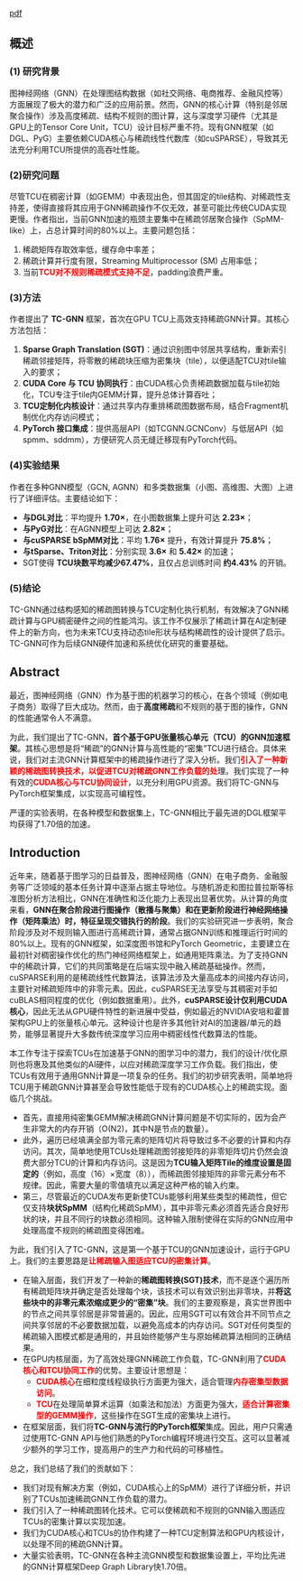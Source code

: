 
[pdf](zotero://open-pdf/library/items/8W97E8NQ)

## 概述

### **(1) 研究背景**
图神经网络（GNN）在处理图结构数据（如社交网络、电商推荐、金融风控等）方面展现了极大的潜力和广泛的应用前景。然而，GNN的核心计算（特别是邻居聚合操作）涉及高度稀疏、结构不规则的图计算，这与深度学习硬件（尤其是GPU上的Tensor Core Unit，TCU）设计目标严重不符。现有GNN框架（如DGL、PyG）主要依赖CUDA核心与稀疏线性代数库（如cuSPARSE），导致其无法充分利用TCU所提供的高吞吐性能。

### **(2)研究问题**
尽管TCU在稠密计算（如GEMM）中表现出色，但其固定的tile结构、对稀疏性支持差，使得直接将其应用于GNN稀疏操作不仅无效，甚至可能比传统CUDA实现更慢。作者指出，当前GNN加速的瓶颈主要集中在稀疏邻居聚合操作（SpMM-like）上，占总计算时间的80%以上。主要问题包括：
1. 稀疏矩阵存取效率低，缓存命中率差；
2. 稀疏计算并行度有限，Streaming Multiprocessor (SM) 占用率低；
3. 当前<font color='red'><b>TCU对不规则稀疏模式支持不足</b></font>，padding浪费严重。

### **(3)方法**
作者提出了 **TC-GNN** 框架，首次在GPU TCU上高效支持稀疏GNN计算。其核心方法包括：
1. **Sparse Graph Translation (SGT)**：通过识别图中邻居共享结构，重新索引稀疏邻接矩阵，将零散的稀疏块压缩为密集块（tile），以便适配TCU对tile输入的要求；
2. **CUDA Core 与 TCU 协同执行**：由CUDA核心负责稀疏数据加载与tile初始化，TCU专注于tile内GEMM计算，提升总体计算吞吐；
3. **TCU定制化内核设计**：通过共享内存重排稀疏图数据布局，结合Fragment机制优化内存访问模式；
4. **PyTorch 接口集成**：提供高层API（如TCGNN.GCNConv）与低层API（如spmm、sddmm），方便研究人员无缝迁移现有PyTorch代码。

### **(4)实验结果**
作者在多种GNN模型（GCN, AGNN）和多类数据集（小图、高维图、大图）上进行了详细评估。主要结论如下：
- **与DGL对比**：平均提升 **1.70×**，在小图数据集上提升可达 **2.23×**；
- **与PyG对比**：在AGNN模型上可达 **2.82×**；
- **与cuSPARSE bSpMM对比**：平均 **1.76×** 提升，有效计算提升 **75.8%**；
- **与tSparse、Triton对比**：分别实现 **3.6×** 和 **5.42×** 的加速；
- SGT使得 **TCU块数平均减少67.47%**，且仅占总训练时间 **约4.43%** 的开销。

### **(5)结论**
TC-GNN通过结构感知的稀疏图转换与TCU定制化执行机制，有效解决了GNN稀疏计算与GPU稠密硬件之间的性能鸿沟。该工作不仅展示了稀疏计算在AI定制硬件上的新方向，也为未来TCU支持动态tile形状与结构稀疏性的设计提供了启示。TC-GNN可作为后续GNN硬件加速和系统优化研究的重要基础。

## Abstract

最近，图神经网络（GNN）作为基于图的机器学习的核心，在各个领域（例如电子商务）取得了巨大成功。然而，由于**高度稀疏**和不规则的基于图的操作，GNN的性能通常令人不满意。

为此，我们提出了TC-GNN，**首个基于GPU张量核心单元（TCU）的GNN加速框架**。其核心思想是将“稀疏”的GNN计算与高性能的“密集”TCU进行结合。具体来说，我们对主流GNN计算框架中的稀疏操作进行了深入分析。我们<font color='red'><b>引入了一种新颖的稀疏图转换技术，以促进TCU对稀疏GNN工作负载的处</b></font>理。我们实现了一种有效的<font color='red'><b>CUDA核心与TCU协同设计</b></font>，以充分利用GPU资源。我们将TC-GNN与PyTorch框架集成，以实现高可编程性。

严谨的实验表明，在各种模型和数据集上，TC-GNN相比于最先进的DGL框架平均获得了1.70倍的加速。

## Introduction

近年来，随着基于图学习的日益普及，图神经网络（GNN）在电子商务、金融服务等广泛领域的基本任务计算中逐渐占据主导地位。与随机游走和图拉普拉斯等标准图分析方法相比，GNN在准确性和泛化能力上表现出显著优势。从计算的角度来看，**GNN在聚合阶段进行图操作（散播与聚集）和在更新阶段进行神经网络操作（矩阵乘法）时，特征呈现交错执行的阶段**。我们的实验研究进一步表明，聚合阶段涉及对不规则输入图进行高稀疏计算，通常占据GNN训练和推理运行时间的80%以上。现有的GNN框架，如深度图书馆和PyTorch Geometric，主要建立在最初针对稠密操作优化的热门神经网络框架上，如通用矩阵乘法。为了支持GNN中的稀疏计算，它们的共同策略是在后端实现中融入稀疏基础操作。然而，cuSPARSE利用的是稀疏线性代数算法，该算法涉及大量高成本的间接内存访问，主要针对稀疏矩阵中的非零元素。因此，cuSPARSE无法享受与其稠密对手如cuBLAS相同程度的优化（例如数据重用）。此外，**cuSPARSE设计仅利用CUDA核心**，因此无法从GPU硬件特性的新进展中受益，例如最近的NVIDIA安培和霍普架构GPU上的张量核心单元。这种设计也是许多其他针对AI的加速器/单元的趋势，能够显著提升大多数传统深度学习应用中稠密线性代数算法的性能。

本工作专注于探索TCUs在加速基于GNN的图学习中的潜力，我们的设计/优化原则也将惠及其他类似的AI硬件，以应对稀疏深度学习工作负载。我们指出，使TCUs有效用于通用GNN计算是一项复杂的任务。我们的初步研究表明，简单地将TCU用于稀疏GNN计算甚至会导致性能低于现有的CUDA核心上的稀疏实现。面临几个挑战。
- 首先，直接用纯密集GEMM解决稀疏GNN计算问题是不切实际的，因为会产生非常大的内存开销（O(N2)，其中N是节点的数量）。
- 此外，遍历已经填满全部为零元素的矩阵切片将导致过多不必要的计算和内存访问。其次，简单地使用TCUs处理稀疏图邻接矩阵的非零矩阵切片仍然会浪费大部分TCU的计算和内存访问。这是因为**TCU输入矩阵Tile的维度设置是固定的**（例如，高度（16）×宽度（8）），而稀疏图邻接矩阵的非零元素分布不规律。因此，需要大量的零值填充以满足这种严格的输入约束。
- 第三，尽管最近的CUDA发布更新使TCUs能够利用某些类型的稀疏性，但它仅支持**块状SpMM**（结构化稀疏SpMM），其中非零元素必须首先适合良好形状的块，并且不同行的块数必须相同。这种输入限制使得在实际的GNN应用中处理高度不规则的稀疏图变得困难。

为此，我们引入了TC-GNN，这是第一个基于TCU的GNN加速设计，运行于GPU上。我们的主要思路是<font color='red'><b>让稀疏输入图适应TCU的密集计算</b></font>。
- 在输入层面，我们开发了一种新的**稀疏图转换(SGT)技术**，而不是逐个遍历所有稀疏矩阵块并确定是否处理每个块，该技术可以有效识别出非零块，并**将这些块中的非零元素浓缩成更少的“密集”块**。我们的主要观察是，真实世界图中的节点之间共享邻居是非常普遍的。因此，应用SGT可以有效合并不同节点之间共享邻居的不必要数据加载，以避免高成本的内存访问。SGT对任何类型的稀疏输入图模式都是通用的，并且始终能够产生与原始稀疏算法相同的正确结果。
- 在GPU内核层面，为了高效处理GNN稀疏工作负载，TC-GNN利用了<font color='red'><b>CUDA核心和TCU协同工作</b></font>的优势。主要设计思想是：
	- <font color='red'><b>CUDA核心</b></font>在细粒度线程级执行方面更为强大，适合管理<font color='red'><b>内存密集型数据访问</b></font>。
	- <font color='red'><b>TCU</b></font>在处理简单算术运算（如乘法和加法）方面更为强大，<font color='red'><b>适合计算密集型的GEMM操作</b></font>，这些操作在SGT生成的密集块上进行。
- 在框架层面，我们将**TC-GNN与流行的PyTorch框架**集成。因此，用户只需通过使用TC-GNN API与他们熟悉的PyTorch编程环境进行交互。这可以显著减少额外的学习工作，提高用户的生产力和代码的可移植性。

总之，我们总结了我们的贡献如下：
- 我们对现有解决方案（例如，CUDA核心上的SpMM）进行了详细分析，并识别了TCUs加速稀疏GNN工作负载的潜力。
- 我们引入了一种稀疏图转化技术。它可以使稀疏和不规则的GNN输入图适应TCUs的密集计算以实现加速。
- 我们为CUDA核心和TCUs的协作构建了一种TCU定制算法和GPU内核设计，以处理不同的稀疏GNN计算。
- 大量实验表明，TC-GNN在各种主流GNN模型和数据集设置上，平均比先进的GNN计算框架Deep Graph Library快1.70倍。





















